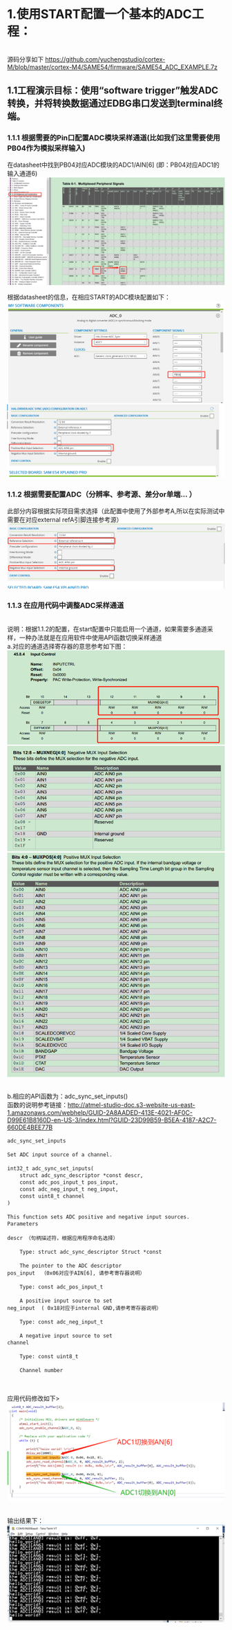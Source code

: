 # 1.使用START配置一个基本的ADC工程：
<br/>源码分享如下
https://github.com/yuchengstudio/cortex-M/blob/master/cortex-M4/SAME54/firmware/SAME54_ADC_EXAMPLE.7z
## 1.1工程演示目标：使用“software trigger”触发ADC转换，并将转换数据通过EDBG串口发送到terminal终端。
### 1.1.1 根据需要的Pin口配置ADC模块采样通道(比如我们这里需要使用PB04作为模拟采样输入)
在datasheet中找到PB04对应ADC模块的ADC1/AIN[6] (即：PB04对应ADC1的输入通道6)
![image](https://github.com/yuchengstudio/cortex-M/blob/master/cortex-M4/SAME54/picture_resouce/SAME54_ADC_001.png)

根据datasheet的信息，在相应START的ADC模块配置如下：
![image](https://github.com/yuchengstudio/cortex-M/blob/master/cortex-M4/SAME54/picture_resouce/SAME54_ADC_002.png)
![image](https://github.com/yuchengstudio/cortex-M/blob/master/cortex-M4/SAME54/picture_resouce/SAME54_ADC_003.png)

### 1.1.2 根据需要配置ADC（分辨率、参考源、差分or单端... ）
此部分内容根据实际项目需求选择（此配置中使用了外部参考A,所以在实际测试中需要在对应external refA引脚连接参考源）
![image](https://github.com/yuchengstudio/cortex-M/blob/master/cortex-M4/SAME54/picture_resouce/SAME54_ADC_004.png)


### 1.1.3 在应用代码中调整ADC采样通道
<br/>说明：根据1.1.2的配置，在start配置中只能启用一个通道，如果需要多通道采样，一种办法就是在应用软件中使用API函数切换采样通道
<br/>a.对应的通道选择寄存器的意思参考如下图：
![image](https://github.com/yuchengstudio/cortex-M/blob/master/cortex-M4/SAME54/picture_resouce/SAME54_ADC_005.png)
![image](https://github.com/yuchengstudio/cortex-M/blob/master/cortex-M4/SAME54/picture_resouce/SAME54_ADC_006.png)
![image](https://github.com/yuchengstudio/cortex-M/blob/master/cortex-M4/SAME54/picture_resouce/SAME54_ADC_007.png)

<br/>b.相应的API函数为：adc_sync_set_inputs()
<br/>函数的说明参考链接：http://atmel-studio-doc.s3-website-us-east-1.amazonaws.com/webhelp/GUID-2A8AADED-413E-4021-AF0C-D99E61B8160D-en-US-3/index.html?GUID-23D99B59-B5EA-4187-A2C7-660DE4BEE77B
```
adc_sync_set_inputs

Set ADC input source of a channel.

int32_t adc_sync_set_inputs(
    struct adc_sync_descriptor *const descr,
    const adc_pos_input_t pos_input,
    const adc_neg_input_t neg_input,
    const uint8_t channel
)

This function sets ADC positive and negative input sources.
Parameters

descr （句柄描述符，根据应用程序命名选择）

    Type: struct adc_sync_descriptor Struct *const

    The pointer to the ADC descriptor
pos_input  （0x06对应于AIN[6], 请参考寄存器说明）

    Type: const adc_pos_input_t

    A positive input source to set
neg_input  ( 0x18对应于internal GND,请参考寄存器说明）

    Type: const adc_neg_input_t

    A negative input source to set
channel

    Type: const uint8_t

    Channel number


```
<br/>应用代码修改如下>
![image](https://github.com/yuchengstudio/cortex-M/blob/master/cortex-M4/SAME54/picture_resouce/SAME54_ADC_008.png)

<br/>输出结果下：
![image](https://github.com/yuchengstudio/cortex-M/blob/master/cortex-M4/SAME54/picture_resouce/SAME54_ADC_009.png)



